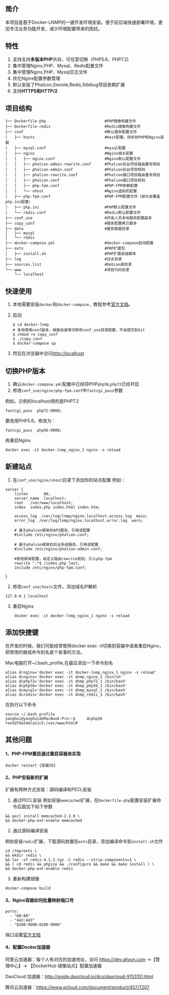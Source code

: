 ## 简介
本项目是基于Docker-LNMP的一键开发环境安装。便于前后端快速部署环境，更加专注业务功能开发，减少环境配置带来的困扰。

## 特性
1. 支持支持**多版本PHP**共存，可任意切换（PHP5.6、PHP7.2)
2. 集中管理Nginx,PHP、Mysql、Redis配置文件
3. 集中管理Nginx,PHP、Mysql日志文件
4. 优化Nginx配置参数管理
5. 默认安装了Phalcon,Swoole,Redis,Xdebug项目依赖扩展
6. 支持**HTTPS和HTTP/2**

## 项目结构
```
├── Dockerfile-php                          #PHP镜像构建文件
├── Dockerfile-redis                        #Redis镜像构建文件
├── conf                                    #默认服务配置文件
│   ├── hosts                               #Host配置，同步到PHP和Nginx容器
│   ├── mysql.conf                          #mysql配置
│   ├── nginx                               #Nginx相关配置
│   │   ├── nginx.conf                      #Nginx默认配置文件
│   │   ├── phalcon-admin-rewrite.conf      #Phalcon后台项目路由重写规则
│   │   ├── phalcon-admin.conf              #Phalcon后台项目规则
│   │   ├── phalcon-rewrite.conf            #Phalcon接口项目路由重写规则
│   │   ├── phalcon.conf                    #Phalcon接口项目规则
│   │   ├── php-fpm.conf                    #PHP-FPM参数配置
│   │   └── vhost                           #Nginx虚拟机配置
│   ├── php-fpm.conf                        #PHP-FPM配置文件（部分会覆盖php.ini配置）
│   ├── php.ini                             #PHP默认配置文件
│   └── redis.conf                          #Redis默认配置文件
├── conf_use                                #开发人员本地服务配置副本
├── copy_conf                               #服务配置拷贝脚本
├── data                                    #服务数据目录
│   ├── mysql
│   └── redis
├── docker-compose.yml                      #docker-compose启动配置
├── exts                                    #PHP扩展包
│   ├── install.sh                          #PHP扩展安装脚本
├── log                                     #日志目录
├── sources.list                            #Debian源目录
└── www                                     #项目代码目录
    └── localhost
```

## 快速使用
1. 本地需要安装`docker`和`docker-compose`，教程参考[官方文档](http://https://docs.docker.com/engine/installation/)。
2. 启动

    ```
    $ cd docker-lnmp
    # 本地使用conf副本，根据自身情况修改conf_use目录配置，不会提交到Git
    $ chmod +x copy_conf
    $ ./copy_conf
    $ docker-compose up
    ```
3. 然后在浏览器中访问[http://localhost](http://localhost)

## 切换PHP版本
1. 确认`docker-compose.yml`配置中已经将PHP`php56`,`php72`已经开启
2. 修改`conf_use/nginx/php-fpm.conf`中`fastcgi_pass`参数

例如，示例的localhost用的是PHP7.2

```
fastcgi_pass  php72:9000;
```

要改用PHP5.6，修改为：

```
fastcgi_pass  php56:9000;
```

再重启Nginx

```
docker exec -it docker-lnmp_nginx_1 nginx -s reload
```

## 新建站点
1. 在`conf_use/nginx/vhost`目录下添加你的站点配置
例如：

```
server {
    listen       80;
    server_name  localhost;
    root   /var/www/localhost;
    index  index.php index.html index.htm;
    
    access_log  /var/log/lnmp/nginx.localhost.access.log  main;
    error_log  /var/log/lnmp/nginx.localhost.error.log  warn;
    
    # 基于phalcon框架的API服务，引用该配置
    #include /etc/nginx/phalcon.conf;

    # 基于phalcon框架的后台系统服务，引用该配置
    #include /etc/nginx/phalcon-admin.conf;

    #其他框架配置，自定义路由rewrite规则，引入php-fpm
    rewrite ^.*$ /index.php last;
    include /etc/nginx/php-fpm.conf;

}
```

2. 修改`conf_use/hosts`文件，添加域名IP解析

```
127.0.0.1 localhost
```

3. 重启Nginx

```
    docker exec -it docker-lnmp_nginx_1 nginx -s reload
```

## 添加快捷键
在开发的时候，我们可能经常使用docker exec -it切换到容器中或者重启Nginx，把常用的做成命令别名是个省事的方法。

Mac电脑打开~/.bash_profile,在最后添加一下命令别名

    alias drnginx='docker exec -it docker-lnmp_nginx_1 nginx -s reload'
    alias dcnginx='docker exec -it dnmp_nginx_1 /bin/sh'
    alias dcphp72='docker exec -it dnmp_php72_1 /bin/bash'
    alias dcphp56='docker exec -it dnmp_php56_1 /bin/bash'
    alias dcmysql='docker exec -it dnmp_mysql_1 /bin/bash'
    alias dcredis='docker exec -it dnmp_redis_1 /bin/bash'
    
   
在执行以下命令
    
    source ~/.bash_profile
    yanghui@yanghuideMacBook-Pro:~$     dcphp56
    root@7da24dca11c5:/var/www/html#
    
## 其他问题
#### 1、PHP-FPM重启通过重启容器来实现

```
docker restart {容器ID}
```

#### 2、PHP安装新的扩展
扩展有两种方式安装：源码编译和PECL安装

1. 通过PECL安装
例如安装`memcached`扩展，在`Dockerfile-php`配置安装扩展命令后面加下如下参数

```
&& pecl install memcached-2.2.0 \
&& docker-php-ext-enable memcached
```

2. 通过源码编译安装

例如安装`redis`扩展，下载源码放置在`exts`目录，添加编译命令到`install.sh`文件

```
cd /tmp/exts \
&& mkdir redis \
&& tar -xf redis-4.1.1.tgz -C redis --strip-components=1 \
&& ( cd redis && phpize && ./configure && make && make install ) \
&& docker-php-ext-enable redis
```
3. 重新构建镜像

```
docker-compose build 
```

#### 3、Nginx容器如何批量映射端口号

```
ports:
  - "80:80"
  - "443:443"
  - "8200-9000:8200-9000"
```

端口设置[官方文档](https://docs.docker.com/compose/compose-file/#ports)

#### 4、配置Docker加速器
阿里云加速器：每个人有对应的加速地址，访问 https://dev.aliyun.com ->【管理中心】-> 【DockerHub 镜像站点】配置加速器

DaoCloud 加速器：http://guide.daocloud.io/dcs/daocloud-9153151.html

腾讯云加速器：https://www.qcloud.com/document/product/457/7207
